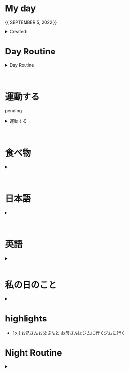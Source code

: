 # My day

{{ SEPTEMBER 5, 2022 }}
	<details>
    <summary> Created: </summary>
	{{ 20220905 }} 
	{{08:22}}
    </details>

      
# Day Routine
<details>
<summary> Day Routine </summary>

	- [x] 起きる ~ 07:45
	- [x] meditate : affirmation - a minute
	- [x] ベッド
	- [x] 歯をブラシする - first thing i did!
	- [x] シャワー
	- [x] 一ページ「Book: << igmmd >>」


*[9 Study Techniques that got me through Cambridge Medical School science-backed - YouTube](https://www.youtube.com/watch?v=UPT6bguxH2s)
I often watch these kinds of videos, but I get stuck at that step.
</details>

<br>
<br>


# 運動する

pending

<details>
<summary> 運動する </summary>

	- [x] ジムに行く 

~ 時：``` 1100 ~ 1400 ``` 
	なにをやりましたか？ ``` leg and shoulders 
	rdl
	deadlifts
	straight knee deadlifts
	kickbacks
	calf raises
	hamstring knee folds
	lower back shoulder elbow bends
	shoulder bench press
	```
*

</details>

<br>
<br>
	
# 食べ物
<details>
<summary> </summary>

	- [x] 朝ご飯
		- [x] ```<<　adb binalt  >>```

	- [x] 昼ご飯
		- [x] ```<<  half a whole chicken with kimchi and rice  >>```

	- [x] 晩ご飯
		- [x] ```<<  tofu with half fried rice PRS-MKNA  >>```

</details>
<br>
<br>

# 日本語
<details>
<summary></summary>

	- [x] 元気　教科書
	- [,] あんき
	- [x] WANIKANI - 
	- [x] 聞き取り (他の)

</details><br>
<br>

# 英語
<details >
<summary></summary>

- [ｘ] 今日の単語:

	 ``` 
	 ASSIDUOUS
	
	  - Showing great care, attention, and effort

	```
<details >
<summary> DID YOU KNOW? [ screenshot ] </summary>

![image](https://user-images.githubusercontent.com/111704606/188339783-372ba424-99eb-4558-9cca-8f7d52b81d51.png)


</details>
</details>

<br>

# 私の日のこと
<details>
<summary></summary>

	 ```ジムの後に、```

	- [x] シャワーをしたり
	- [x] 昼ご飯を食べたり、[ｃｏｕｒｔ　]
	- [x] 喫茶店にいきました：　「～２０：００まで」
n/a

</details>


# highlights
- [ｘ] お兄さんお父さんと
お母さんはジムに行くジムに行く

 

# Night Routine

<details>
<summary></summary>
	- [x] water plants 
	- [x] wash face
	- [x] brush teeth
	- [x] skin care
	- [x] journal

Estimated sleep time: ~ [<<  1100  >>]


❌


